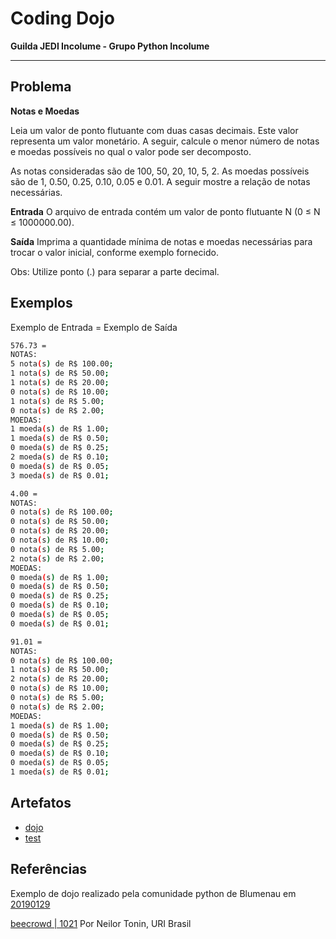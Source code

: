# Coding Dojo

**Guilda JEDI Incolume - Grupo Python Incolume**

---

## Problema

**Notas e Moedas**

Leia um valor de ponto flutuante com duas casas decimais. Este valor representa um valor monetário.
A seguir, calcule o menor número de notas e moedas possíveis no qual o valor pode ser decomposto.

As notas consideradas são de 100, 50, 20, 10, 5, 2.
As moedas possíveis são de 1, 0.50, 0.25, 0.10, 0.05 e 0.01.
A seguir mostre a relação de notas necessárias.

**Entrada**
O arquivo de entrada contém um valor de ponto flutuante N (0 ≤ N ≤ 1000000.00).

**Saída**
Imprima a quantidade mínima de notas e moedas necessárias para trocar o valor inicial, conforme exemplo fornecido.

Obs: Utilize ponto (.) para separar a parte decimal.

## Exemplos

Exemplo de Entrada = Exemplo de Saída

```bash
576.73 =
NOTAS:
5 nota(s) de R$ 100.00;
1 nota(s) de R$ 50.00;
1 nota(s) de R$ 20.00;
0 nota(s) de R$ 10.00;
1 nota(s) de R$ 5.00;
0 nota(s) de R$ 2.00;
MOEDAS:
1 moeda(s) de R$ 1.00;
1 moeda(s) de R$ 0.50;
0 moeda(s) de R$ 0.25;
2 moeda(s) de R$ 0.10;
0 moeda(s) de R$ 0.05;
3 moeda(s) de R$ 0.01;

4.00 =
NOTAS:
0 nota(s) de R$ 100.00;
0 nota(s) de R$ 50.00;
0 nota(s) de R$ 20.00;
0 nota(s) de R$ 10.00;
0 nota(s) de R$ 5.00;
2 nota(s) de R$ 2.00;
MOEDAS:
0 moeda(s) de R$ 1.00;
0 moeda(s) de R$ 0.50;
0 moeda(s) de R$ 0.25;
0 moeda(s) de R$ 0.10;
0 moeda(s) de R$ 0.05;
0 moeda(s) de R$ 0.01;

91.01 =
NOTAS:
0 nota(s) de R$ 100.00;
1 nota(s) de R$ 50.00;
2 nota(s) de R$ 20.00;
0 nota(s) de R$ 10.00;
0 nota(s) de R$ 5.00;
0 nota(s) de R$ 2.00;
MOEDAS:
1 moeda(s) de R$ 1.00;
0 moeda(s) de R$ 0.50;
0 moeda(s) de R$ 0.25;
0 moeda(s) de R$ 0.10;
0 moeda(s) de R$ 0.05;
1 moeda(s) de R$ 0.01;
```

## Artefatos
- [dojo](./dojo20190129.py)
- [test](./test_20190129.py)


## Referências

Exemplo de dojo realizado pela comunidade python de Blumenau em [20190129](https://github.com/pythonbnu/dojo/blob/master/2019_01_29/dojo.py)

[beecrowd | 1021](https://www.beecrowd.com.br/repository/UOJ_1021.html)
Por Neilor Tonin, URI  Brasil
